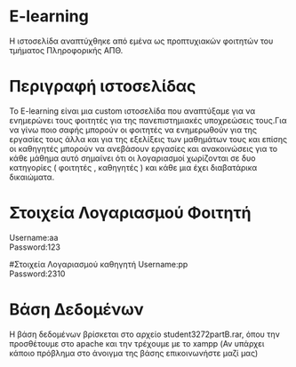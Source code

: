 # E-learning
Η ιστοσελίδα αναπτύχθηκε από εμένα ως προπτυχιακών φοιτητών του τμήματος Πληροφορικής ΑΠΘ.

# Περιγραφή ιστοσελίδας
To E-learning είναι μια custom ιστοσελίδα που αναπτύξαμε για να ενημερώνει τους φοιτητές για της πανεπιστημιακές υποχρεώσεις τους.Για να γίνω ποιο σαφής
μπορούν οι φοιτητές να ενημερωθούν για της εργασίες τους άλλα και για της εξελίξεις των μαθημάτων τους και επίσης οι καθηγητές μπορούν να ανεβάσουν 
εργασίες και ανακοινώσεις για το κάθε μάθημα αυτό σημαίνει ότι οι λογαριασμοί χωρίζονται σε δυο κατηγορίες ( φοιτητές , καθηγητές ) και κάθε μια έχει 
διαβατάρικα δικαιώματα.

# Στοιχεία Λογαριασμού Φοιτητή
Username:aa<br>
Password:123<br>

#Στοιχεία Λογαριασμού καθηγητή
Username:pp<br>
Password:2310<br>

# Βάση Δεδομένων
Η βάση δεδομένων βρίσκεται στο αρχείο student3272partΒ.rar, όπου την προσθέτουμε στο apache και την τρέχουμε με το xampp (Αν υπάρχει κάποιο πρόβλημα
στο άνοιγμα της βάσης επικοινωνήστε μαζί μας)
